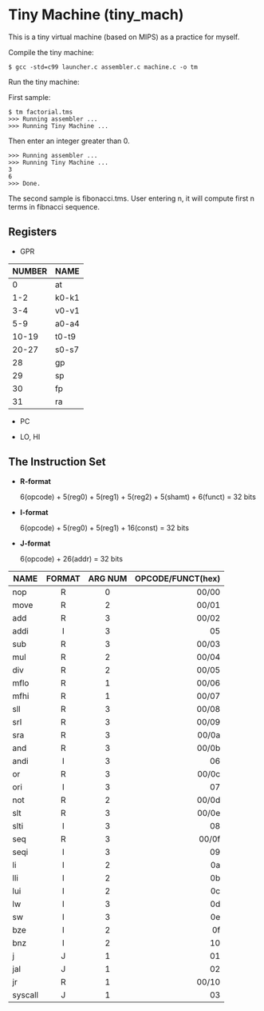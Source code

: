 # Tiny Machine (tiny_mach)

This is a tiny virtual machine (based on MIPS) as a practice for myself.

Compile the tiny machine:

```
$ gcc -std=c99 launcher.c assembler.c machine.c -o tm
```

Run the tiny machine:

First sample:

```
$ tm factorial.tms
>>> Running assembler ...
>>> Running Tiny Machine ...

```

Then enter an integer greater than 0.

```
>>> Running assembler ...
>>> Running Tiny Machine ...
3
6
>>> Done.
```

The second sample is fibonacci.tms. User entering n, it will compute first n terms in fibnacci sequence.


## Registers

  * GPR

  | NUMBER		| NAME		|
  | ----------- | --------- |  
  |	0			| at		|
  |	1-2			| k0-k1		|
  |	3-4			| v0-v1		|
  |	5-9		 	| a0-a4		|
  |	10-19		| t0-t9		|
  |	20-27		| s0-s7		|
  | 28			| gp		|
  |	29			| sp		|
  |	30			| fp		|
  |	31			| ra		|


  * PC

  * LO, HI


## The Instruction Set

  * **R-format**

    6(opcode) + 5(reg0) + 5(reg1) + 5(reg2) + 5(shamt) + 6(funct) = 32 bits
    
  * **I-format**

    6(opcode) + 5(reg0) + 5(reg1) + 16(const) = 32 bits
    
  * **J-format**

    6(opcode) + 26(addr) = 32 bits


  | NAME	  | FORMAT		| ARG NUM	| OPCODE/FUNCT(hex)	|
  | --------- |:-----------:|:---------:| -----------------:|
  | nop		  | R			| 0			| 00/00				|
  | move	  | R			| 2			| 00/01				|
  | add		  | R			| 3			| 00/02				|
  | addi	  | I			| 3			| 05				|
  | sub		  | R			| 3			| 00/03				|
  | mul		  | R			| 2			| 00/04				|
  | div		  | R			| 2			| 00/05				|
  | mflo	  | R			| 1			| 00/06				|
  | mfhi	  | R			| 1			| 00/07				|
  | sll		  | R			| 3			| 00/08				|
  | srl		  | R			| 3			| 00/09				|
  | sra		  | R			| 3			| 00/0a				|
  | and		  | R			| 3 		| 00/0b				|
  | andi	  | I			| 3 		| 06				|
  | or		  | R			| 3 		| 00/0c				|
  | ori		  | I			| 3			| 07				|
  | not		  | R			| 2			| 00/0d				|
  | slt		  | R			| 3			| 00/0e				|
  | slti	  | I			| 3			| 08				|
  | seq		  | R			| 3			| 00/0f				|
  | seqi	  | I			| 3			| 09				|
  | li		  | I			| 2			| 0a				|
  | lli		  | I			| 2			| 0b				|
  | lui		  | I			| 2			| 0c				|
  | lw		  | I			| 3			| 0d				|
  | sw		  | I			| 3			| 0e				|
  | bze		  | I			| 2 		| 0f				|
  | bnz		  | I			| 2			| 10				|
  | j		  | J			| 1			| 01				|
  | jal		  | J			| 1			| 02				|
  | jr		  | R			| 1			| 00/10				|
  | syscall	  | J			| 1			| 03				|

